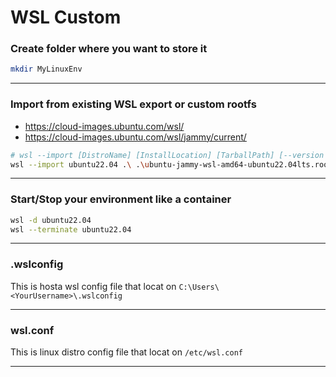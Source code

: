 # WSL Custom

### Create folder where you want to store it
```sh
mkdir MyLinuxEnv
```
---

### Import from existing WSL export or custom rootfs
* https://cloud-images.ubuntu.com/wsl/
* https://cloud-images.ubuntu.com/wsl/jammy/current/

```sh
# wsl --import [DistroName] [InstallLocation] [TarballPath] [--version 2]
wsl --import ubuntu22.04 .\ .\ubuntu-jammy-wsl-amd64-ubuntu22.04lts.rootfs.tar.gz --version 2
```
---

### Start/Stop your environment like a container
```sh
wsl -d ubuntu22.04
wsl --terminate ubuntu22.04
```
---

### .wslconfig
This is hosta wsl config file that locat on `C:\Users\<YourUsername>\.wslconfig`

---

### wsl.conf
This is linux distro config file that locat on `/etc/wsl.conf`

---
